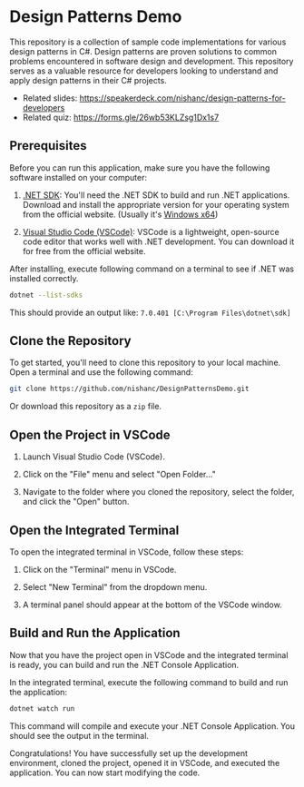 # Design Patterns Demo

This repository is a collection of sample code implementations for various design patterns in C#. Design patterns are proven solutions to common problems encountered in software design and development. This repository serves as a valuable resource for developers looking to understand and apply design patterns in their C# projects.

- Related slides: https://speakerdeck.com/nishanc/design-patterns-for-developers
- Related quiz: https://forms.gle/26wb53KLZsg1Dx1s7

## Prerequisites

Before you can run this application, make sure you have the following software installed on your computer:

1. [.NET SDK](https://dotnet.microsoft.com/en-us/download/dotnet/7.0): You'll need the .NET SDK to build and run .NET applications. Download and install the appropriate version for your operating system from the official website. (Usually it's [Windows x64](https://dotnet.microsoft.com/en-us/download/dotnet/thank-you/sdk-7.0.401-windows-x64-installer))


2. [Visual Studio Code (VSCode)](https://code.visualstudio.com/): VSCode is a lightweight, open-source code editor that works well with .NET development. You can download it for free from the official website.

After installing, execute following command on a terminal to see if .NET was installed correctly.

```bash
dotnet --list-sdks
```

This should provide an output like: `7.0.401 [C:\Program Files\dotnet\sdk]`
## Clone the Repository

To get started, you'll need to clone this repository to your local machine. Open a terminal and use the following command:

```bash
git clone https://github.com/nishanc/DesignPatternsDemo.git
```

Or download this repository as a `zip` file.

## Open the Project in VSCode

1. Launch Visual Studio Code (VSCode).

2. Click on the "File" menu and select "Open Folder..."

3. Navigate to the folder where you cloned the repository, select the folder, and click the "Open" button.

## Open the Integrated Terminal

To open the integrated terminal in VSCode, follow these steps:

1. Click on the "Terminal" menu in VSCode.

2. Select "New Terminal" from the dropdown menu.

3. A terminal panel should appear at the bottom of the VSCode window.

## Build and Run the Application

Now that you have the project open in VSCode and the integrated terminal is ready, you can build and run the .NET Console Application. 

In the integrated terminal, execute the following command to build and run the application:

```bash
dotnet watch run
```

This command will compile and execute your .NET Console Application. You should see the output in the terminal.

Congratulations! You have successfully set up the development environment, cloned the project, opened it in VSCode, and executed the application. You can now start modifying the code.
